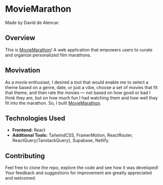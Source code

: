# MovieMarathon

Made by David de Alencar.

## Overview

This is [MovieMarathon](https://moviemarathon-alencar.netlify.app/)! A web application that empowers users to curate and organize personalized film marathons.

## Movivation

As a movie enthusiast, I desired a tool that would enable me to select a theme based on a genre, date, or just a vibe, choose a set of movies that fit that theme, and then rate the movies — not based on how good or bad I think they are, but on how much fun I had watching them and how well they fit into the marathon. So, I built [MovieMarathon](https://moviemarathon-alencar.netlify.app/).

## Technologies Used

- **Frontend:** React
- **Additional Tools:** TailwindCSS, FramerMotion, ReactRouter, ReactQuery(TanstackQuery), Supabase, Netlify.

## Contributing

 Feel free to clone the repo, explore the code and see how it was developed! Your feedback and suggestions for improvement are greatly appreciated and welcomed.
